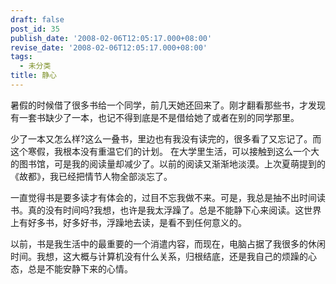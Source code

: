 ```yaml
---
draft: false
post_id: 35
publish_date: '2008-02-06T12:05:17.000+08:00'
revise_date: '2008-02-06T12:05:17.000+08:00'
tags:
  - 未分类
title: 静心
---
```


暑假的时候借了很多书给一个同学，前几天她还回来了。刚才翻看那些书，才发现有一套书缺少了一本，也记不得到底是不是借给她了或者在别的同学那里。

少了一本又怎么样?这么一叠书，里边也有我没有读完的，很多看了又忘记了。而这个寒假，我根本没有重温它们的计划。 在大学里生活，可以接触到这么一个大的图书馆，可是我的阅读量却减少了。以前的阅读又渐渐地淡漠。上次夏萌提到的《故都》，我已经把情节人物全部淡忘了。

一直觉得书是要多读才有体会的，过目不忘我做不来。可是，我总是抽不出时间读书。真的没有时间吗?我想，也许是我太浮躁了。总是不能静下心来阅读。这世界上有好多书，好多好书，浮躁地去读，是看不到任何意义的。

以前，书是我生活中的最重要的一个消遣内容，而现在，电脑占据了我很多的休闲时间。我想，这大概与计算机没有什么关系，归根结底，还是我自己的烦躁的心态，总是不能安静下来的心情。
